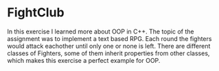 # FightClub

In this exercise I learned more about OOP in C++. The topic of the assignment was to implement a text based RPG. Each round the fighters would attack eachother until only one or none is left. There are different classes of Fighters, some of them inherit properties from other classes, which makes this exercise a perfect example for OOP.
